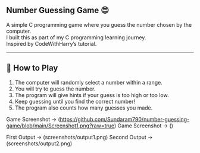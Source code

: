 ## Number Guessing Game 😍

A simple C programming game where you guess the number chosen by the computer.  
I built this as part of my C programming learning journey.  
Inspired by CodeWithHarry’s tutorial.

---

## 📜 How to Play
1. The computer will randomly select a number within a range.
2. You will try to guess the number.
3. The program will give hints if your guess is too high or too low.
4. Keep guessing until you find the correct number!
5. The program also counts how many guesses you made.

Game Screenshot -> (https://github.com/Sundaram790/number-guessing-game/blob/main/Screenshot1.png?raw=true)
Game Screenshot -> ()


First Output -> (screenshots/output1.png)
Second Output -> (screenshots/output2.png)

